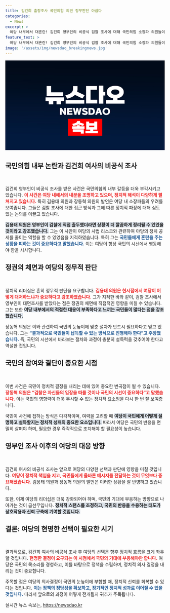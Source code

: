 ```yaml
---
title: 김건희 출장조사 국민의힘 의견 정무판단 아쉽다
categories:
  - News
excerpt: >
  여당 내부에서 대혼란! 김건희 영부인의 비공식 검찰 조사에 대해 국민의힘 소장파 의원들이 우려의 목소리를 높이고 있다. 떳떳하다면 출두했어야 한다는 김용태 의원의 지적과 함께, 장동혁 의원은 국민 눈높이에 맞는 절차가 필요하다고 주장하며 여당의 정무적 판단에 대한 아쉬움을 토로하였다.
feature_text: >
  여당 내부에서 대혼란! 김건희 영부인의 비공식 검찰 조사에 대해 국민의힘 소장파 의원들이 우려의 목소리를 높이고 있다. 떳떳하다면 출두했어야 한다는 김용태 의원의 지적과 함께, 장동혁 의원은 국민 눈높이에 맞는 절차가 필요하다고 주장하며 여당의 정무적 판단에 대한 아쉬움을 토로하였다.
image: '/assets/img/newsdao_breakingnews.jpg'
---
```


<p><img src="/assets/img/newsdao_breakingnews.jpg" alt="ranknews 속보" /></p>

<h2 data-ke-size="size26">국민의힘 내부 논란과 김건희 여사의 비공식 조사</h2>

<p data-ke-size="size16">&nbsp;</p>

<p>김건희 영부인이 비공식 조사를 받은 사건은 국민의힘의 내부 갈등을 더욱 부각시키고 있습니다. <b><span style="color: #ee2323;">이 사건은 여당 내에서의 내분을 조명하고 있으며, 정치적 해석이 다양하게 펼쳐지고 있습니다.</span></b> 특히 김용태 의원과 장동혁 의원의 발언은 여당 내 소장파들의 우려를 보여줍니다. 그들은 검찰 조사에 대한 접근 방식과 그에 따른 정치적 파장에 대해 심도 있는 논의를 이끌고 있습니다. </p>

<p><b><span style="background-color: #21538527;">김용태 의원은 영부인이 검찰에 직접 출두했더라면 상황이 더 깔끔하게 정리될 수 있었을 것이라고 강조했습니다.</span></b> 그는 이 사안이 여당의 사법 리스크와 관련하여 야당의 정치 공세를 줄이는 역할을 할 수 있었음을 지적하였습니다. 특히 그는 <b><span style="color: #1a5490;">국민들에게 혼란을 주는 상황을 피하는 것이 중요하다고 말했습니다.</span></b> 이는 여당이 항상 국민의 시선에서 행동해야 함을 시사합니다. </p>

<h2 data-ke-size="size26">정권의 체면과 여당의 정무적 판단</h2>

<p data-ke-size="size16">&nbsp;</p>

<p>정치적 리더십은 흔히 정무적 판단을 요구합니다. <b><span style="color: #ee2323;">김용태 의원은 현시점에서 여당이 어떻게 대처하느냐가 중요하다고 강조하였습니다.</span></b> 그가 지적한 바와 같이, 검찰 조사에서 영부인이 대면조사를 받았다는 점은 정권의 체면에 직접적인 영향을 미칠 수 있습니다. 그는 또한 <b><span style="background-color: #21538527;">여당 내부에서의 적절한 대응이 부족하다고 느끼는 국민들이 많다는 점을 강조했습니다.</span></b> </p>

<p>장동혁 의원은 이와 관련하여 국민의 눈높이에 맞춘 절차가 반드시 필요하다고 믿고 있습니다. 그는 <b><span style="color: #1a5490;">“결과적으로 국민들이 납득할 수 있는 방식으로 진행해야 한다”고 주장했습니다.</span></b> 즉, 국민의 시선에서 바라보는 절차와 과정이 충분히 설득력을 갖추어야 한다고 역설한 것입니다.</p>

<h2 data-ke-size="size26">국민의 참여와 결단이 중요한 시점</h2>

<p data-ke-size="size16">&nbsp;</p>

<p>이번 사건은 국민이 정치적 결정을 내리는 데에 있어 중요한 변곡점이 될 수 있습니다. <b><span style="color: #ee2323;">장동혁 의원은 “검찰은 자신들의 입장을 따를 것이나 국민의 시선이 중요하다”고 말했습니다.</span></b> 이는 국민의 영향력이 더욱 무시할 수 없는 정치적 요소임을 다시 한 번 잘 보여줍니다. </p>

<p>국민이 사건에 접하는 방식은 다각적이며, 여력을 고려할 때 <b><span style="background-color: #21538527;">여당이 국민에게 어떻게 설명하고 설득할지는 정치적 성패의 중요한 요소입니다.</span></b> 따라서 여당은 국민의 반응을 면밀히 살펴야 하며, 필요한 경우 즉각적으로 조치해야 할 필요성이 높습니다.</p>

<h2 data-ke-size="size26">영부인 조사 이후의 여당의 대응 방향</h2>

<p data-ke-size="size16">&nbsp;</p>

<p>김건희 여사의 비공식 조사는 앞으로 여당의 다양한 선택과 판단에 영향을 미칠 것입니다. <b><span style="color: #ee2323;">여당이 정치적 책임을 지고, 국민들에게 올바른 메시지를 전달하는 것이 무엇보다 중요해졌습니다.</span></b> 김용태 의원과 장동혁 의원의 발언은 이러한 상황을 잘 반영하고 있습니다. </p>

<p>또한, 이제 여당의 리더십은 더욱 강화되어야 하며, 국민의 기대에 부응하는 방향으로 나아가는 것이 급선무입니다. <b><span style="background-color: #21538527;">정치적 스탠스를 조정하고, 국민의 반응을 수용하는 태도가 상호작용과 신뢰 구축에 기여할 것입니다.</span></b></p>

<h2 data-ke-size="size26">결론: 여당의 현명한 선택이 필요한 시기</h2>

<p data-ke-size="size16">&nbsp;</p>

<p>결과적으로, 김건희 여사의 비공식 조사 후 여당의 선택은 향후 정치적 흐름을 크게 좌우할 것입니다. <b><span style="color: #ee2323;">현명한 결정이 요구되는 이 시점에서 국민의 기대에 부응해야만 합니다.</span></b> 여당은 국민의 목소리를 경청하고, 이를 바탕으로 정책을 수립하며, 정치적 의사 결정을 내리는 것이 중요합니다. </p>

<p>주목할 점은 여당의 의사결정이 국민의 눈높이에 부합할 때, 정치적 신뢰를 회복할 수 있다는 것입니다. <b><span style="color: #1a5490;">이는 정책의 정당성을 확보하고, 장기적인 정치적 성과로 이어질 수 있을 것입니다.</span></b> 따라서 앞으로의 과정이 어떻게 전개될지 귀추가 주목됩니다.</p>
실시간 뉴스 속보는, <a href="https://newsdao.kr" rel="dofollow">https://newsdao.kr</a>


